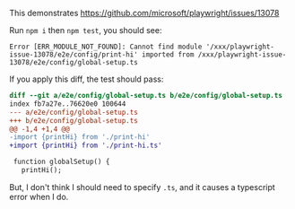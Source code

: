 This demonstrates https://github.com/microsoft/playwright/issues/13078

Run `npm i` then `npm test`, you should see:

```
Error [ERR_MODULE_NOT_FOUND]: Cannot find module '/xxx/playwright-issue-13078/e2e/config/print-hi' imported from /xxx/playwright-issue-13078/e2e/config/global-setup.ts
```

If you apply this diff, the test should pass:

```diff
diff --git a/e2e/config/global-setup.ts b/e2e/config/global-setup.ts
index fb7a27e..76620e0 100644
--- a/e2e/config/global-setup.ts
+++ b/e2e/config/global-setup.ts
@@ -1,4 +1,4 @@
-import {printHi} from './print-hi'
+import {printHi} from './print-hi.ts'

 function globalSetup() {
   printHi();
```

But, I don't think I should need to specify `.ts`, and it causes a typescript error when I do.
